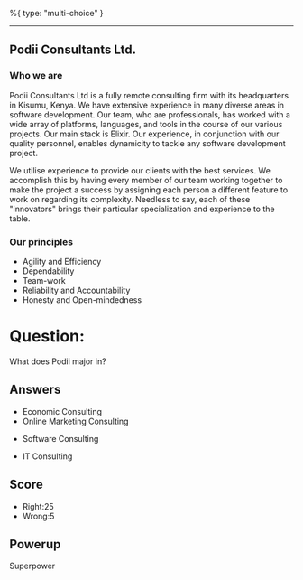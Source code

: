 %{
 type: "multi-choice"
}

---
## Podii Consultants Ltd.

### Who we are

Podii Consultants Ltd is a fully remote consulting firm with its headquarters in Kisumu, Kenya. We have extensive experience in many diverse areas in software development. Our team, who are professionals, has worked with a wide array of platforms, languages, and tools in the course of our various projects.
Our main stack is Elixir. Our experience, in conjunction with our quality personnel, enables dynamicity to tackle any software development project.

We utilise experience to provide our clients with the best services. We accomplish this by having every member of our team working together to make the project a success by assigning each person a different feature to work on regarding its complexity.
Needless to say, each of these "innovators" brings their particular specialization and experience to the table.

### Our principles

* Agility and Efficiency
* Dependability
* Team-work
* Reliability and Accountability
* Honesty and Open-mindedness

# Question:
What does Podii major in?

## Answers
- Economic Consulting
- Online Marketing Consulting
* Software Consulting
- IT Consulting

## Score
- Right:25
- Wrong:5

## Powerup
Superpower
